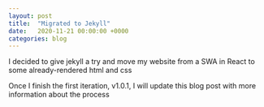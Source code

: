 ```yaml
---
layout: post
title:  "Migrated to Jekyll"
date:   2020-11-21 00:00:00 +0000
categories: blog
---
```


I decided to give jekyll a try and move my website from a SWA in React to some already-rendered html and css

Once I finish the first iteration, v1.0.1, I will update this blog post with more information about the process
